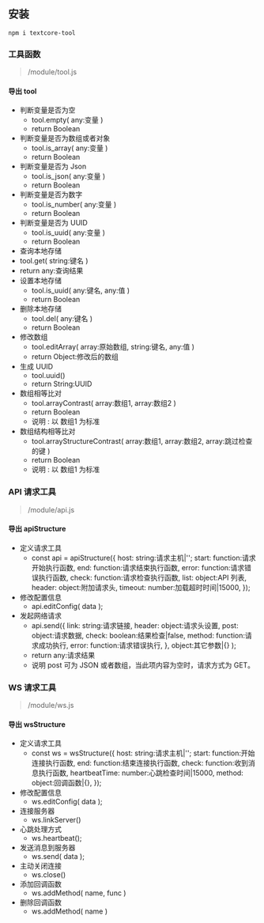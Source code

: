 ## 安装
```
npm i textcore-tool
```

### 工具函数
> /module/tool.js
#### 导出 tool
- 判断变量是否为空
  - tool.empty( any:变量 )
  - return Boolean
- 判断变量是否为数组或者对象
  - tool.is_array( any:变量 )
  - return Boolean
- 判断变量是否为 Json
  - tool.is_json( any:变量 )
  - return Boolean
- 判断变量是否为数字
  - tool.is_number( any:变量 )
  - return Boolean
- 判断变量是否为 UUID
  - tool.is_uuid( any:变量 )
  - return Boolean
- 查询本地存储
-   tool.get( string:键名 )
  - return any:查询结果
- 设置本地存储
  - tool.is_uuid( any:键名, any:值 )
  - return Boolean
- 删除本地存储
  - tool.del( any:键名 )
  - return Boolean
- 修改数组
  - tool.editArray( array:原始数组, string:键名, any:值 )
  - return Object:修改后的数组
- 生成 UUID
  - tool.uuid()
  - return String:UUID
- 数组相等比对
  - tool.arrayContrast( array:数组1, array:数组2 )
  - return Boolean
  - 说明 : 以 数组1 为标准
- 数组结构相等比对
  - tool.arrayStructureContrast( array:数组1, array:数组2, array:跳过检查的键 )
  - return Boolean
  - 说明 : 以 数组1 为标准

### API 请求工具
> /module/api.js
#### 导出 apiStructure
- 定义请求工具
  - const api = apiStructure({
    host: string:请求主机|'';
    start: function:请求开始执行函数,
    end: function:请求结束执行函数,
    error: function:请求错误执行函数,
    check: function:请求检查执行函数,
    list: object:API 列表,
    header: object:附加请求头,
    timeout: number:加载超时时间|15000,
  });
- 修改配置信息
  - api.editConfig( data );
- 发起网络请求
  - api.send({
    link: string:请求链接,
    header: object:请求头设置,
    post: object:请求数据,
    check: boolean:结果检查|false,
    method: function:请求成功执行,
    error: function:请求错误执行,
  }, object:其它参数|{} );
  - return any:请求结果
  - 说明 post 可为 JSON 或者数组，当此项内容为空时，请求方式为 GET。

### WS 请求工具
> /module/ws.js
#### 导出 wsStructure
- 定义请求工具
  - const ws = wsStructure({
    host: string:请求主机|'';
    start: function:开始连接执行函数,
    end: function:结束连接执行函数,
    check: function:收到消息执行函数,
    heartbeatTime: number:心跳检查时间|15000,
    method: object:回调函数|{},
  });
- 修改配置信息
  - ws.editConfig( data );
- 连接服务器
  - ws.linkServer()
- 心跳处理方式
  - ws.heartbeat();
- 发送消息到服务器
  - ws.send( data );
- 主动关闭连接
  - ws.close()
- 添加回调函数
  - ws.addMethod( name, func )
- 删除回调函数
  - ws.addMethod( name )